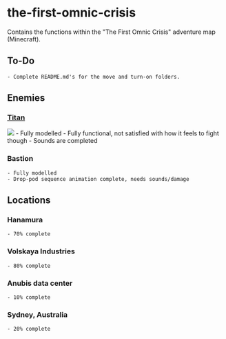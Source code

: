 # the-first-omnic-crisis
Contains the functions within the "The First Omnic Crisis" adventure map (Minecraft).

## To-Do
    - Complete README.md's for the move and turn-on folders.

## Enemies
  
### [Titan](https://github.com/TheAfroOfDoom/the-first-omnic-crisis/tree/master/theafroofdoom/entity/hostile/titan)
![](https://media.giphy.com/media/26FfhLJnsv2rLYiRO/giphy.gif)
    - Fully modelled
    - Fully functional, not satisfied with how it feels to fight though
    - Sounds are completed
    
### Bastion
    - Fully modelled
    - Drop-pod sequence animation complete, needs sounds/damage
      
## Locations

### Hanamura
    - 70% complete
    
### Volskaya Industries
    - 80% complete
    
### Anubis data center
    - 10% complete
    
### Sydney, Australia
    - 20% complete
